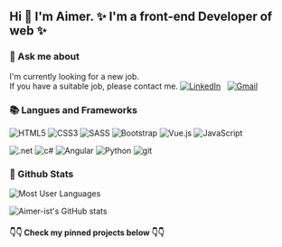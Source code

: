## Hi 👋 I'm Aimer. ✨ I'm a front-end Developer of web ✨

### 💬 Ask me about 
I'm currently looking for a new job. <br/>
If you have a suitable job, please contact me. <a href="https://www.linkedin.com/in/%E4%BD%A9%E9%A6%A8-%E7%8E%8B-a88a9b20a/"><img alt="LinkedIn" src="https://img.shields.io/badge/linkedin%20-%230077B5.svg?&style=flat&logo=linkedin&logoColor=white"/></a> &nbsp;
<a href="mailto:lovv840629y@gmail.com"><img alt="Gmail" src="https://img.shields.io/badge/Gmail-D14836?style=flat&logo=gmail&logoColor=white" /></a>

### 📚 Langues and Frameworks

![HTML5](https://img.shields.io/badge/HTML5-E34F26?style=for-the-badge&logo=html5&logoColor=white)
![CSS3](https://img.shields.io/badge/CSS3-1572B6?style=for-the-badge&logo=css3&logoColor=white)
![SASS](https://img.shields.io/badge/Sass-CC6699?style=for-the-badge&logo=sass&logoColor=white)
![Bootstrap](https://img.shields.io/badge/Bootstrap-563D7C?style=for-the-badge&logo=bootstrap&logoColor=white)
![Vue.js](https://img.shields.io/badge/Vue.js-35495E?style=for-the-badge&logo=vue.js&logoColor=4FC08D)
![JavaScript](https://img.shields.io/badge/JavaScript-F7DF1E?style=for-the-badge&logo=javascript&logoColor=black)

![.net](https://img.shields.io/badge/.NET-5C2D91?style=for-the-badge&logo=.net&logoColor=white)
![c#](https://img.shields.io/badge/C%23-239120?style=for-the-badge&logo=c-sharp&logoColor=white)
![Angular](https://img.shields.io/badge/Angular-DD0031?style=for-the-badge&logo=angular&logoColor=white)
![Python](https://img.shields.io/badge/Python-14354C?style=for-the-badge&logo=python&logoColor=white)
![git](https://img.shields.io/badge/Git-F05032?style=for-the-badge&logo=git&logoColor=white)

### 💎 Github Stats

![Most User Languages](https://github-readme-stats.vercel.app/api/top-langs/?username=Aimer-ist&layout=compact&bg_color=30,80d0c7,13547a&icon_color=A6DED8&hide_border=true&hide=jupyter+notebook&text_color=C3E9E5&title_color=C3E9E5)

![Aimer-ist's GitHub stats](https://github-readme-stats.vercel.app/api?username=Aimer-ist&count_private=true&show_icons=true&hide=contribs,prs&hide_border=true&bg_color=30,80d0c7,13547a&icon_color=A6DED8&title_color=C3E9E5&text_color=C3E9E5)

####  👇👇 Check my pinned projects below 👇👇

<!--
**Aimer-ist/Aimer-ist** is a ✨ _special_ ✨ repository because its `README.md` (this file) appears on your GitHub profile.

Here are some ideas to get you started:

- 🔭 I’m currently working on ...
- 🌱 I’m currently learning ...
- 👯 I’m looking to collaborate on ...
- 🤔 I’m looking for help with ...
- 💬 Ask me about ...
- 📫 How to reach me: ...
- 😄 Pronouns: ...
- ⚡ Fun fact: ...
-->
